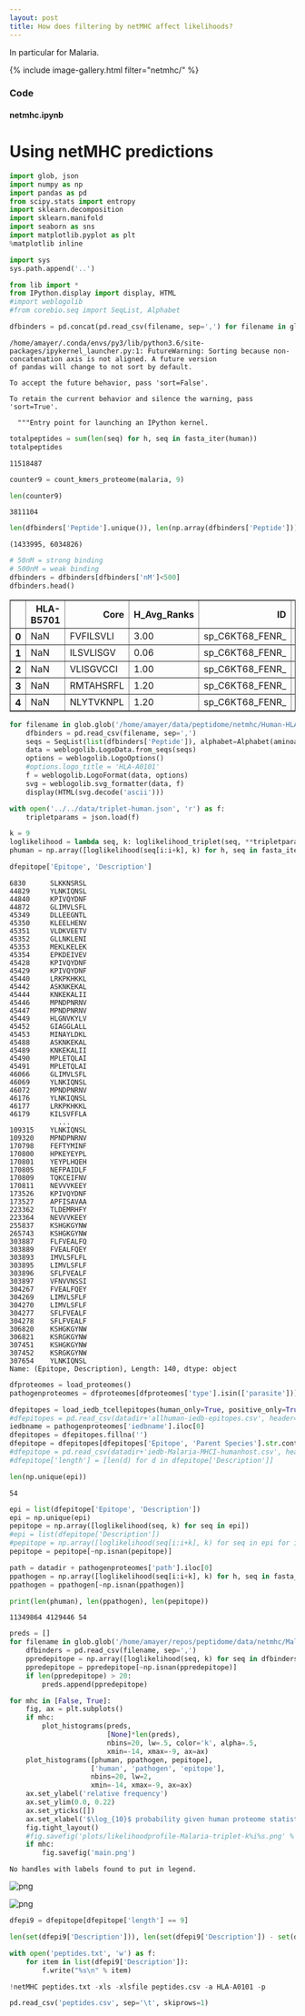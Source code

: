 ```yaml
---
layout: post
title: How does filtering by netMHC affect likelihoods?
---
```


In particular for Malaria.

{% include image-gallery.html filter="netmhc/" %}

### Code 
#### netmhc.ipynb


# Using netMHC predictions


```python
import glob, json
import numpy as np
import pandas as pd
from scipy.stats import entropy
import sklearn.decomposition
import sklearn.manifold
import seaborn as sns
import matplotlib.pyplot as plt
%matplotlib inline

import sys
sys.path.append('..')

from lib import *
from IPython.display import display, HTML
#import weblogolib
#from corebio.seq import SeqList, Alphabet
```


```python
dfbinders = pd.concat(pd.read_csv(filename, sep=',') for filename in glob.glob('/home/amayer/data/peptidome/netmhc/Malaria-HLA-*.csv'))
```

    /home/amayer/.conda/envs/py3/lib/python3.6/site-packages/ipykernel_launcher.py:1: FutureWarning: Sorting because non-concatenation axis is not aligned. A future version
    of pandas will change to not sort by default.
    
    To accept the future behavior, pass 'sort=False'.
    
    To retain the current behavior and silence the warning, pass 'sort=True'.
    
      """Entry point for launching an IPython kernel.



```python
totalpeptides = sum(len(seq) for h, seq in fasta_iter(human))
totalpeptides
```




    11518487




```python
counter9 = count_kmers_proteome(malaria, 9)
```


```python
len(counter9)
```




    3811104




```python
len(dfbinders['Peptide'].unique()), len(np.array(dfbinders['Peptide']))
```




    (1433995, 6034826)




```python
# 50nM = strong binding
# 500nM = weak binding
dfbinders = dfbinders[dfbinders['nM']<500]
dfbinders.head()
```




<div>
<style scoped>
    .dataframe tbody tr th:only-of-type {
        vertical-align: middle;
    }

    .dataframe tbody tr th {
        vertical-align: top;
    }

    .dataframe thead th {
        text-align: right;
    }
</style>
<table border="1" class="dataframe">
  <thead>
    <tr style="text-align: right;">
      <th></th>
      <th>HLA-B5701</th>
      <th>Core</th>
      <th>H_Avg_Ranks</th>
      <th>ID</th>
      <th>N_binders</th>
      <th>Peptide</th>
      <th>Pos</th>
      <th>Rank</th>
      <th>Unnamed: 0</th>
      <th>nM</th>
    </tr>
  </thead>
  <tbody>
    <tr>
      <th>0</th>
      <td>NaN</td>
      <td>FVFILSVLI</td>
      <td>3.00</td>
      <td>sp_C6KT68_FENR_</td>
      <td>0.0</td>
      <td>FVFILSVLI</td>
      <td>4.0</td>
      <td>3.00</td>
      <td>4.0</td>
      <td>260.5</td>
    </tr>
    <tr>
      <th>1</th>
      <td>NaN</td>
      <td>ILSVLISGV</td>
      <td>0.06</td>
      <td>sp_C6KT68_FENR_</td>
      <td>1.0</td>
      <td>ILSVLISGV</td>
      <td>7.0</td>
      <td>0.06</td>
      <td>7.0</td>
      <td>4.3</td>
    </tr>
    <tr>
      <th>2</th>
      <td>NaN</td>
      <td>VLISGVCCI</td>
      <td>1.00</td>
      <td>sp_C6KT68_FENR_</td>
      <td>1.0</td>
      <td>VLISGVCCI</td>
      <td>10.0</td>
      <td>1.00</td>
      <td>10.0</td>
      <td>38.2</td>
    </tr>
    <tr>
      <th>3</th>
      <td>NaN</td>
      <td>RMTAHSRFL</td>
      <td>1.20</td>
      <td>sp_C6KT68_FENR_</td>
      <td>1.0</td>
      <td>RMTAHSRFL</td>
      <td>29.0</td>
      <td>1.20</td>
      <td>29.0</td>
      <td>51.3</td>
    </tr>
    <tr>
      <th>4</th>
      <td>NaN</td>
      <td>NLYTVKNPL</td>
      <td>1.20</td>
      <td>sp_C6KT68_FENR_</td>
      <td>1.0</td>
      <td>NLYTVKNPL</td>
      <td>62.0</td>
      <td>1.20</td>
      <td>62.0</td>
      <td>52.9</td>
    </tr>
  </tbody>
</table>
</div>




```python
for filename in glob.glob('/home/amayer/data/peptidome/netmhc/Human-HLA-*.csv'):
    dfbinders = pd.read_csv(filename, sep=',')
    seqs = SeqList(list(dfbinders['Peptide']), alphabet=Alphabet(aminoacids))
    data = weblogolib.LogoData.from_seqs(seqs)
    options = weblogolib.LogoOptions()
    #options.logo_title = 'HLA-A0101'
    f = weblogolib.LogoFormat(data, options)
    svg = weblogolib.svg_formatter(data, f)
    display(HTML(svg.decode('ascii')))
```


```python
with open('../../data/triplet-human.json', 'r') as f:
    tripletparams = json.load(f)
```


```python
k = 9
loglikelihood = lambda seq, k: loglikelihood_triplet(seq, **tripletparams, k=k)
phuman = np.array([loglikelihood(seq[i:i+k], k) for h, seq in fasta_iter(human) for i in range(len(seq)-k+1) ])
```


```python
dfepitope['Epitope', 'Description']
```




    6830      SLKKNSRSL
    44829     YLNKIQNSL
    44840     KPIVQYDNF
    44872     GLIMVLSFL
    45349     DLLEEGNTL
    45350     KLEELHENV
    45351     VLDKVEETV
    45352     GLLNKLENI
    45353     MEKLKELEK
    45354     EPKDEIVEV
    45428     KPIVQYDNF
    45429     KPIVQYDNF
    45440     LRKPKHKKL
    45442     ASKNKEKAL
    45444     KNKEKALII
    45446     MPNDPNRNV
    45447     MPNDPNRNV
    45449     HLGNVKYLV
    45452     GIAGGLALL
    45453     MINAYLDKL
    45488     ASKNKEKAL
    45489     KNKEKALII
    45490     MPLETQLAI
    45491     MPLETQLAI
    46066     GLIMVLSFL
    46069     YLNKIQNSL
    46072     MPNDPNRNV
    46176     YLNKIQNSL
    46177     LRKPKHKKL
    46179     KILSVFFLA
                ...    
    109315    YLNKIQNSL
    109320    MPNDPNRNV
    170798    FEFTYMINF
    170800    HPKEYEYPL
    170801    YEYPLHQEH
    170805    NEFPAIDLF
    170809    TQKCEIFNV
    170811    NEVVVKEEY
    173526    KPIVQYDNF
    173527    APFISAVAA
    223362    TLDEMRHFY
    223364    NEVVVKEEY
    255837    KSHGKGYNW
    265743    KSHGKGYNW
    303887    FLFVEALFQ
    303889    FVEALFQEY
    303893    IMVLSFLFL
    303895    LIMVLSFLF
    303896    SFLFVEALF
    303897    VFNVVNSSI
    304267    FVEALFQEY
    304269    LIMVLSFLF
    304270    LIMVLSFLF
    304277    SFLFVEALF
    304278    SFLFVEALF
    306820    KSHGKGYNW
    306821    KSRGKGYNW
    307451    KSHGKGYNW
    307452    KSRGKGYNW
    307654    YLNKIQNSL
    Name: (Epitope, Description), Length: 140, dtype: object




```python
dfproteomes = load_proteomes()
pathogenproteomes = dfproteomes[dfproteomes['type'].isin(['parasite'])]

dfepitopes = load_iedb_tcellepitopes(human_only=True, positive_only=True, peptide_length=9)
#dfepitopes = pd.read_csv(datadir+'allhuman-iedb-epitopes.csv', header=1, usecols=(2, 9, 14))
iedbname = pathogenproteomes['iedbname'].iloc[0]
dfepitopes = dfepitopes.fillna('')
dfepitope = dfepitopes[dfepitopes['Epitope', 'Parent Species'].str.contains(iedbname)]
#dfepitope = pd.read_csv(datadir+'iedb-Malaria-MHCI-humanhost.csv', header=1, usecols=(2, 9, 14))
#dfepitope['length'] = [len(d) for d in dfepitope['Description']]
```


```python
len(np.unique(epi))
```




    54




```python
epi = list(dfepitope['Epitope', 'Description'])
epi = np.unique(epi)
pepitope = np.array([loglikelihood(seq, k) for seq in epi])
#epi = list(dfepitope['Description'])
#pepitope = np.array([loglikelihood(seq[i:i+k], k) for seq in epi for i in range(len(seq)-k+1)])
pepitope = pepitope[~np.isnan(pepitope)]

path = datadir + pathogenproteomes['path'].iloc[0]
ppathogen = np.array([loglikelihood(seq[i:i+k], k) for h, seq in fasta_iter(path) for i in range(len(seq)-k+1) ])
ppathogen = ppathogen[~np.isnan(ppathogen)]

print(len(phuman), len(ppathogen), len(pepitope))
```

    11349864 4129446 54



```python
preds = []
for filename in glob.glob('/home/amayer/repos/peptidome/data/netmhc/Malaria-HLA-*.csv'):
    dfbinders = pd.read_csv(filename, sep=',')
    ppredepitope = np.array([loglikelihood(seq, k) for seq in dfbinders['Peptide'].unique()])
    ppredepitope = ppredepitope[~np.isnan(ppredepitope)]
    if len(ppredepitope) > 20:
        preds.append(ppredepitope)
```


```python
for mhc in [False, True]:
    fig, ax = plt.subplots()
    if mhc:
        plot_histograms(preds,
                        [None]*len(preds),
                        nbins=20, lw=.5, color='k', alpha=.5,
                        xmin=-14, xmax=-9, ax=ax)
    plot_histograms([phuman, ppathogen, pepitope],
                    ['human', 'pathogen', 'epitope'],
                    nbins=20, lw=2,
                    xmin=-14, xmax=-9, ax=ax)
    ax.set_ylabel('relative frequency')
    ax.set_ylim(0.0, 0.22)
    ax.set_yticks([])
    ax.set_xlabel('$\log_{10}$ probability given human proteome statistics')
    fig.tight_layout()
    #fig.savefig('plots/likelihoodprofile-Malaria-triplet-k%i%s.png' % (k, '-mhc' if mhc else ''), dpi=300)
    if mhc:
        fig.savefig('main.png')
```

    No handles with labels found to put in legend.



![png](notebook_files/netmhc_16_1.png)



![png](notebook_files/netmhc_16_2.png)



```python
dfepi9 = dfepitope[dfepitope['length'] == 9]
```


```python
len(set(dfepi9['Description'])), len(set(dfepi9['Description']) - set(dfbinders['Peptide'].unique()))
```


```python
with open('peptides.txt', 'w') as f:
    for item in list(dfepi9['Description']):
        f.write("%s\n" % item)
```


```python
!netMHC peptides.txt -xls -xlsfile peptides.csv -a HLA-A0101 -p
```


```python
pd.read_csv('peptides.csv', sep='\t', skiprows=1)
```


```python

```
